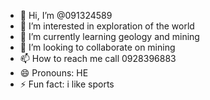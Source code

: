 - 👋 Hi, I’m @091324589
- 👀 I’m interested in exploration of the world
- 🌱 I’m currently learning geology and mining
- 💞️ I’m looking to collaborate on mining
- 📫 How to reach me call 0928396883
- 😄 Pronouns: HE
- ⚡ Fun fact: i like sports

<!---
091324589/091324589 is a ✨ special ✨ repository because its `README.md` (this file) appears on your GitHub profile.
You can click the Preview link to take a look at your changes.
--->
